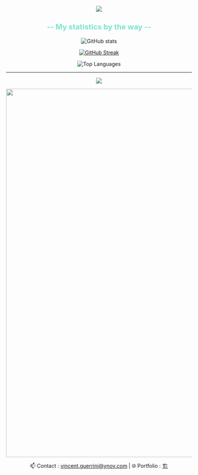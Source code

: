 <p align="center"><img src="https://readme-typing-svg.herokuapp.com?size=24&duration=3000&color=45b087ff&center=true&vCenter=true&width=450&lines=Hello+Yokasashi+Here+!;Junior+Software+Developer;Welcome+to+my+GitHub+Profile"/></p>

<h2 align="center"><span style="color: rgba(124, 227, 204, 1); font-size: 20px;">-- My statistics by the way --</span></h2>

<p align="center"><img src="https://github-readme-stats.vercel.app/api?username=Yokasashii&show_icons=true&theme=radical" alt="GitHub stats" /></p>

<p align="center"><a href="https://git.io/streak-stats"><img src="https://streak-stats.demolab.com/?user=Yokasashii&theme=radical" alt="GitHub Streak" /></a></p>

<p align="center"><img src="https://github-readme-stats.vercel.app/api/top-langs/?username=Yokasashii&theme=radical&layout=donut" alt="Top Languages" /></p>

---

<p align="center"><img src="https://readme-typing-svg.herokuapp.com?size=24&duration=3000&color=45b087ff&center=true&vCenter=true&width=450&lines=Bye+Byee+!;Thank+you+for+stopping+by+!"/></p>
<p>
  <img src="https://media3.giphy.com/media/v1.Y2lkPTc5MGI3NjExaDM2dzhvZXp1NG5raTdtaTh5OTVvbzlmNzZzeWFtenRjMWU5MWFuciZlcD12MV9pbnRlcm5hbF9naWZfYnlfaWQmY3Q9Zw/MDJ9IbxxvDUQM/giphy.gif" width="1000" />
</p>

<p align="center">
  📫 Contact : <a href="mailto:vincent.guerrini@ynov.com">vincent.guerrini@ynov.com</a> | 
  🌐 Portfolio : <a href="mailto:vincent.guerrini@ynov.com">🏗️</a>
</p>
